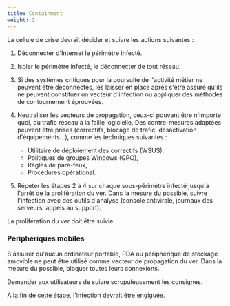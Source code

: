 ```yaml
---
title: Containment
weight: 3
---
```


La cellule de crise devrait décider et suivre les actions suivantes :

1. Déconnecter d'Internet le périmètre infecté.
2. Isoler le périmètre infecté, le déconnecter de tout réseau.
3. Si des systèmes critiques pour la poursuite de l'activité métier ne peuvent être déconnectés, les laisser en place après s'être assuré qu'ils ne peuvent constituer un vecteur d'infection ou appliquer des méthodes de contournement éprouvées.
4. Neutraliser les vecteurs de propagation, ceux-ci pouvant être n'importe quoi, du trafic réseau à la faille logicielle. Des contre-mesures adaptées peuvent être prises (correctifs, blocage de trafic, désactivation d'équipements...), comme les techniques suivantes :

   - Utilitaire de déploiement des correctifs (WSUS),
   - Politiques de groupes Windows (GPO),
   - Règles de pare-feux,
   - Procédures opérational.

5. Répeter les étapes 2 à 4 sur chaque sous-périmètre infecté jusqu'à l'arrêt de la prolifération du ver. Dans la mesure du possible, suivre l'infection avec des outils d'analyse (console antivirale, journaux des serveurs, appels au support).

La prolifération du ver doit être suivie.

### Périphériques mobiles

S'assurer qu'aucun ordinateur portable, PDA ou périphérique de stockage amovible ne peut être utilisé comme vecteur de propagation du ver. Dans la mesure du possible, bloquer toutes leurs connexions.

Demander aux utilisateurs de suivre scrupuleusement les consignes.

À la fin de cette étape, l'infection devrait être engiguée.
